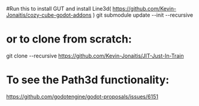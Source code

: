 #Run this to install GUT and install Line3d(
	https://github.com/Kevin-Jonaitis/cozy-cube-godot-addons
)
git submodule update --init --recursive

# or to clone from scratch:
git clone --recursive https://github.com/Kevin-Jonaitis/JIT-Just-In-Train

# To see the Path3d functionality:
https://github.com/godotengine/godot-proposals/issues/6151
